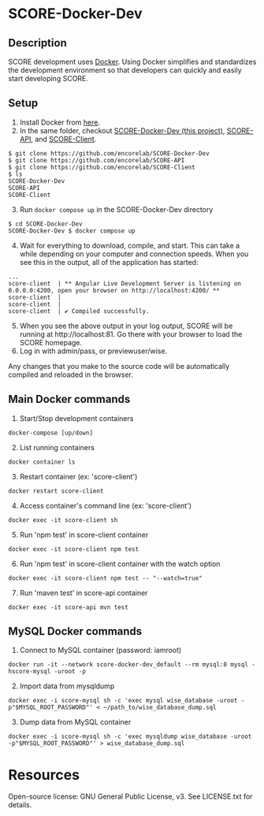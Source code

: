 # SCORE-Docker-Dev

## Description
SCORE development uses [Docker](https://www.docker.com/). Using Docker simplifies and standardizes the development environment so that developers can quickly and easily start developing SCORE.

## Setup
1. Install Docker from [here](https://www.docker.com/products/docker-desktop).
2. In the same folder, checkout [SCORE-Docker-Dev (this project)](https://github.com/encorelab/SCORE-Docker-Dev), [SCORE-API](https://github.com/encorelab/SCORE-API), and [SCORE-Client](https://github.com/encorelab/SCORE-Client).
```
$ git clone https://github.com/encorelab/SCORE-Docker-Dev
$ git clone https://github.com/encorelab/SCORE-API
$ git clone https://github.com/encorelab/SCORE-Client
$ ls
SCORE-Docker-Dev
SCORE-API
SCORE-Client
```
3. Run ```docker compose up``` in the SCORE-Docker-Dev directory
```
$ cd SCORE-Docker-Dev
SCORE-Docker-Dev $ docker compose up
```
4. Wait for everything to download, compile, and start. This can take a while depending on your computer and connection speeds. When you see this in the output, all of the application has started:
```
...
score-client  | ** Angular Live Development Server is listening on 0.0.0.0:4200, open your browser on http://localhost:4200/ **
score-client  | 
score-client  | 
score-client  | ✔ Compiled successfully.
```
5. When you see the above output in your log output, SCORE will be running at http://localhost:81. Go there with your browser to load the SCORE homepage.
6. Log in with admin/pass, or previewuser/wise.

Any changes that you make to the source code will be automatically compiled and reloaded in the browser. 

## Main Docker commands
1. Start/Stop development containers
```
docker-compose [up/down]
```
2. List running containers
```
docker container ls
```
3. Restart container (ex: 'score-client')
```
docker restart score-client
```
4. Access container's command line (ex: 'score-client')
```
docker exec -it score-client sh
```
5. Run 'npm test' in score-client container
```
docker exec -it score-client npm test
```
6. Run 'npm test' in score-client container with the watch option
```
docker exec -it score-client npm test -- "--watch=true"
```
7. Run 'maven test' in score-api container
```
docker exec -it score-api mvn test
```

## MySQL Docker commands
1. Connect to MySQL container (password: iamroot)
```
docker run -it --network score-docker-dev_default --rm mysql:8 mysql -hscore-mysql -uroot -p 
```
2. Import data from mysqldump
```
docker exec -i score-mysql sh -c 'exec mysql wise_database -uroot -p"$MYSQL_ROOT_PASSWORD"' < ~/path_to/wise_database_dump.sql
```
3. Dump data from MySQL container
```
docker exec -i score-mysql sh -c 'exec mysqldump wise_database -uroot -p"$MYSQL_ROOT_PASSWORD"' > wise_database_dump.sql
```

# Resources

Open-source license: GNU General Public License, v3.  See LICENSE.txt for details.
